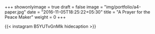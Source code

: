 +++
showonlyimage = true
draft = false
image = "img/portfolio/a4-paper.jpg"
date = "2016-11-05T18:25:22+05:30"
title = "A Prayer for the Peace Maker"
weight = 0
+++


{{< instagram B5YUTvGnMlk hidecaption >}}
